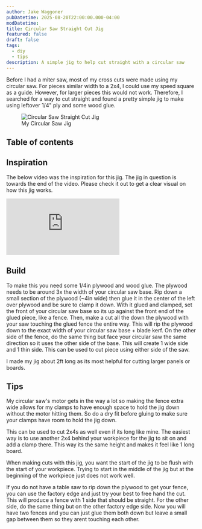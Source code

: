 ```yaml
---
author: Jake Waggoner
pubDatetime: 2025-08-20T22:00:00.000-04:00
modDatetime:
title: Circular Saw Straight Cut Jig
featured: false
draft: false
tags:
  - diy
  - tips
description: A simple jig to help cut straight with a circular saw
---
```


Before I had a miter saw, most of my cross cuts were made using my circular saw. For pieces similar width to a 2x4, I could use my speed square as a guide. However, for larger pieces this would not work. Therefore, I searched for a way to cut straight and found a pretty simple jig to make using leftover 1/4" ply and some wood glue.

<figure><img src="/assets/circ-jig.jpg" alt="Circular Saw Straight Cut Jig" /><figcaption class="text-center">My Circular Saw Jig</figcaption></figure>

## Table of contents

## Inspiration

The below video was the inspiration for this jig. The jig in question is towards the end of the video. Please check it out to get a clear visual on how this jig works.

<iframe class="sm:w-[560px] sm:h-[315px] w-full h-1/2" src="https://www.youtube.com/embed/h7pz6vPGJas?si=8_QWXNRvmjAZcJCR" title="YouTube video player" frameborder="0" allow="accelerometer; autoplay; clipboard-write; encrypted-media; gyroscope; picture-in-picture; web-share" referrerpolicy="strict-origin-when-cross-origin" allowfullscreen></iframe>

## Build

To make this you need some 1/4in plywood and wood glue. The plywood needs to be around 3x the width of your circular saw base. Rip down a small section of the plywood (~4in wide) then glue it in the center of the left over plywood and be sure to clamp it down. With it glued and clamped, set the front of your circular saw base so its up against the front end of the glued piece, like a fence. Then, make a cut all the down the plywood with your saw touching the glued fence the entire way. This will rip the plywood down to the exact width of your circular saw base + blade kerf. On the other side of the fence, do the same thing but face your circular saw the same direction so it uses the other side of the base. This will create 1 wide side and 1 thin side. This can be used to cut piece using either side of the saw.

I made my jig about 2ft long as its most helpful for cutting larger panels or boards.

## Tips

My circular saw's motor gets in the way a lot so making the fence extra wide allows for my clamps to have enough space to hold the jig down without the motor hitting them. So do a dry fit before gluing to make sure your clamps have room to hold the jig down.

This can be used to cut 2x4s as well even if its long like mine. The easiest way is to use another 2x4 behind your workpiece for the jig to sit on and add a clamp there. This way its the same height and makes it feel like 1 long board.

When making cuts with this jig, you want the start of the jig to be flush with the start of your workpiece. Trying to start in the middle of the jig but at the beginning of the workpiece just does not work well.

If you do not have a table saw to rip down the plywood to get your fence, you can use the factory edge and just try your best to free hand the cut. This will produce a fence with 1 side that should be straight. For the other side, do the same thing but on the other factory edge side. Now you will have two fences and you can just glue them both down but leave a small gap between them so they arent touching each other.
